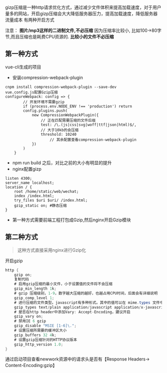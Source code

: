 gizp压缩是一种http请求优化方式，通过减少文件体积来提高加载速度，对于用户量多的网站，开启gizp压缩会大大降低服务器压力，提高加载速度，降低服务器流量成本 有两种开启方式

注意： **图片/mp3这样的二进制文件,不必压缩** 因为压缩率比较小, 比如100->80字节,而且压缩也是耗费CPU资源的. **比较小的文件不必压缩**

## 第一种方式

vue-cli生成的项目

- 安装compression-webpack-plugin

```
cnpm install compression-webpack-plugin --save-dev
vue.config.js配置Gzip压缩
configureWebpack: config => {
        // 开发环境不需要gzip
        if (process.env.NODE_ENV !== 'production') return
        config.plugins.push(
            new CompressionWebpackPlugin({
                // 正在匹配需要压缩的文件后缀
                test: /\.(js|css|svg|woff|ttf|json|html)$/,
                // 大于10kb的会压缩
                threshold: 10240
                    // 其余配置查看compression-webpack-plugin
            })
        )
    }
```

- npm run build 之后，对比之前的大小有明显的提升
- nginx配置gizp

```
listen 4300;
server_name localhost;
location / {
    root /home/static/web/wechat;
    index /index.html;
    try_files $uri $uri/ /index.html;
    gzip_static on; #静态压缩
}
```

- 第一种方式需要前端工程打包成Gzip,然后nginx开启Gzip模块

## 第二种方式

> 这种方式直接采用nginx进行Gzip化

开启gzip

```csharp
http {
    gzip on;
    复制代码
    # 启用gzip压缩的最小文件，小于设置值的文件将不会压缩
    gzip_min_length 1k;
    # gzip 压缩级别，1-9，数字越大压缩的越好，也越占用CPU时间，后面会有详细说明
    gzip_comp_level 1;
    # 进行压缩的文件类型。javascript有多种形式。其中的值可以在 mime.types 文件中找到。
    gzip_types text/plain application/javascript application/x-javascript text/css application/xml text/javascript application/x-httpd-php image/jpeg image/gif image/png application/vnd.ms-fontobject font/ttf font/opentype font/x-woff image/svg+xml;
    # 是否在http header中添加Vary: Accept-Encoding，建议开启
    gzip_vary on;
    # 禁用IE 6 gzip
    gzip_disable "MSIE [1-6]\.";
    # 设置压缩所需要的缓冲区大小     
    gzip_buffers 32 4k;
    # 设置gzip压缩针对的HTTP协议版本
    gzip_http_version 1.0;
}
```

通过启动项目查看newwork资源中的请求头是否有【Response Headers-> Content-Encoding:gzip】

